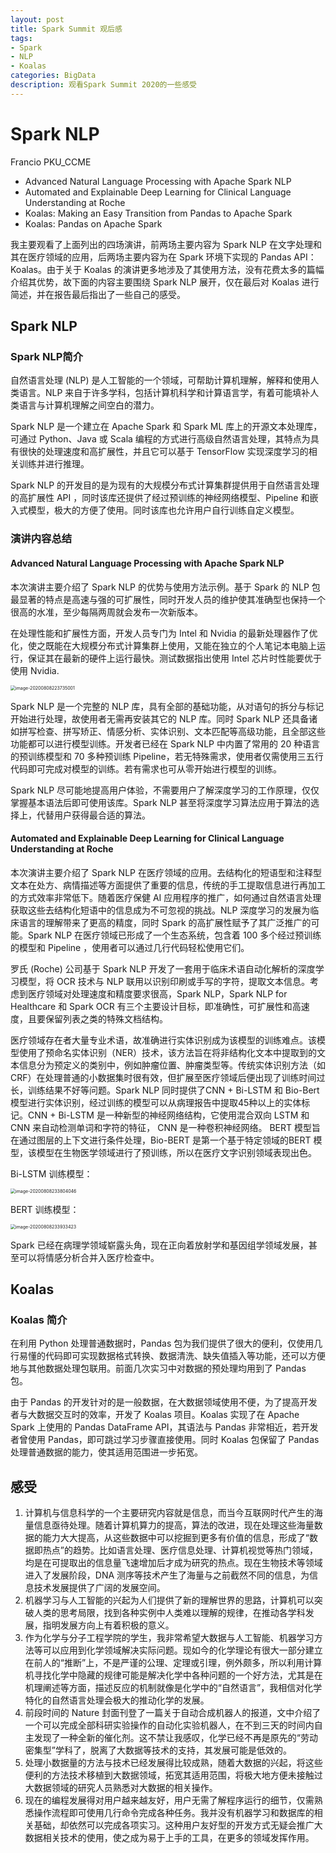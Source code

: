```yaml
---
layout: post
title: Spark Summit 观后感
tags: 
- Spark
- NLP
- Koalas
categories: BigData
description: 观看Spark Summit 2020的一些感受
---
```


# Spark NLP

Francio PKU_CCME

- Advanced Natural Language Processing with Apache Spark NLP
- Automated and Explainable Deep Learning for Clinical Language Understanding at Roche
- Koalas: Making an Easy Transition from Pandas to Apache Spark
- Koalas: Pandas on Apache Spark

我主要观看了上面列出的四场演讲，前两场主要内容为 Spark NLP 在文字处理和其在医疗领域的应用，后两场主要内容为在 Spark 环境下实现的 Pandas API：Koalas。由于关于 Koalas 的演讲更多地涉及了其使用方法，没有花费太多的篇幅介绍其优势，故下面的内容主要围绕 Spark NLP 展开，仅在最后对 Koalas 进行简述，并在报告最后指出了一些自己的感受。

<!-- more -->

## Spark NLP

### Spark NLP简介

自然语言处理 (NLP) 是人工智能的一个领域，可帮助计算机理解，解释和使用人类语言。NLP 来自于许多学科，包括计算机科学和计算语言学，有着可能填补人类语言与计算机理解之间空白的潜力。

Spark NLP 是一个建立在 Apache Spark 和 Spark ML 库上的开源文本处理库，可通过 Python、Java 或 Scala 编程的方式进行高级自然语言处理，其特点为具有很快的处理速度和高扩展性，并且它可以基于 TensorFlow 实现深度学习的相关训练并进行推理。

Spark NLP 的开发目的是为现有的大规模分布式计算集群提供用于自然语言处理的高扩展性 API ，同时该库还提供了经过预训练的神经网络模型、Pipeline 和嵌入式模型，极大的方便了使用。同时该库也允许用户自行训练自定义模型。

### 演讲内容总结

#### Advanced Natural Language Processing with Apache Spark NLP

本次演讲主要介绍了 Spark NLP 的优势与使用方法示例。基于 Spark 的 NLP 包最显著的特点是高速与强的可扩展性，同时开发人员的维护使其准确型也保持一个很高的水准，至少每隔两周就会发布一次新版本。

在处理性能和扩展性方面，开发人员专门为 Intel 和 Nvidia 的最新处理器作了优化，使之既能在大规模分布式计算集群上使用，又能在独立的个人笔记本电脑上运行，保证其在最新的硬件上运行最快。测试数据指出使用 Intel 芯片时性能要优于使用 Nvidia.

<img src="Spark_NLP.assets/image-20200808223735001.png" alt="image-20200808223735001" style="zoom:50%;" />

Spark NLP 是一个完整的 NLP 库，具有全部的基础功能，从对语句的拆分与标记开始进行处理，故使用者无需再安装其它的 NLP 库。同时 Spark NLP 还具备诸如拼写检查、拼写矫正、情感分析、实体识别、文本匹配等高级功能，且全部这些功能都可以进行模型训练。开发者已经在 Spark NLP 中内置了常用的 20 种语言的预训练模型和 70 多种预训练 Pipeline，若无特殊需求，使用者仅需使用三五行代码即可完成对模型的训练。若有需求也可从零开始进行模型的训练。

Spark NLP 尽可能地提高用户体验，不需要用户了解深度学习的工作原理，仅仅掌握基本语法后即可使用该库。Spark NLP 甚至将深度学习算法应用于算法的选择上，代替用户获得最合适的算法。

#### Automated and Explainable Deep Learning for Clinical Language Understanding at Roche

本次演讲主要介绍了 Spark NLP 在医疗领域的应用。去结构化的短语型和注释型文本在处方、病情描述等方面提供了重要的信息，传统的手工提取信息进行再加工的方式效率非常低下。随着医疗保健 AI 应用程序的推广，如何通过自然语言处理获取这些去结构化短语中的信息成为不可忽视的挑战。NLP 深度学习的发展为临床语言的理解带来了更高的精度，同时 Spark 的高扩展性赋予了其广泛推广的可能。Spark NLP 在医疗领域已形成了一个生态系统，包含着 100 多个经过预训练的模型和 Pipeline ，使用者可以通过几行代码轻松使用它们。

罗氏 (Roche) 公司基于 Spark NLP 开发了一套用于临床术语自动化解析的深度学习模型，将 OCR 技术与 NLP 联用以识别印刷或手写的字符，提取文本信息。考虑到医疗领域对处理速度和精度要求很高，Spark NLP，Spark NLP for Healthcare 和 Spark OCR 有三个主要设计目标，即准确性，可扩展性和高速度，且要保留列表之类的特殊文档结构。

医疗领域存在者大量专业术语，故准确进行实体识别成为该模型的训练难点。该模型使用了预命名实体识别（NER）技术，该方法旨在将非结构化文本中提取到的文本信息分为预定义的类别中，例如肿瘤位置、肿瘤类型等。传统实体识别方法（如CRF）在处理普通的小数据集时很有效，但扩展至医疗领域后便出现了训练时间过长，训练结果不好等问题。Spark NLP 同时提供了CNN + Bi-LSTM 和 Bio-Bert 模型进行实体识别，经过训练的模型可以从病理报告中提取45种以上的实体标记。CNN + Bi-LSTM 是一种新型的神经网络结构，它使用混合双向 LSTM 和 CNN 来自动检测单词和字符的特征， CNN 是一种卷积神经网络。 BERT 模型旨在通过图层的上下文进行条件处理，Bio-BERT 是第一个基于特定领域的BERT  模型，该模型在生物医学领域进行了预训练，所以在医疗文字识别领域表现出色。

Bi-LSTM 训练模型：

<img src="Spark_NLP.assets/image-20200808233804046.png" alt="image-20200808233804046" style="zoom:50%;" />

BERT 训练模型：

<img src="Spark_NLP.assets/image-20200808233933423.png" alt="image-20200808233933423" style="zoom:50%;" />

 Spark 已经在病理学领域崭露头角，现在正向着放射学和基因组学领域发展，甚至可以将情感分析合并入医疗检查中。

## Koalas

### Koalas 简介

在利用 Python 处理普通数据时，Pandas 包为我们提供了很大的便利，仅使用几行易懂的代码即可实现数据格式转换、数据清洗、缺失值插入等功能，还可以方便地与其他数据处理包联用。前面几次实习中对数据的预处理均用到了 Pandas 包。

由于 Pandas 的开发针对的是一般数据，在大数据领域使用不便，为了提高开发者与大数据交互时的效率，开发了 Koalas 项目。Koalas 实现了在 Apache Spark 上使用的 Pandas DataFrame API，其语法与 Pandas 非常相近，若开发者曾使用 Pandas，即可跳过学习步骤直接使用。同时 Koalas 包保留了 Pandas 处理普通数据的能力，使其适用范围进一步拓宽。

## 感受

1. 计算机与信息科学的一个主要研究内容就是信息，而当今互联网时代产生的海量信息亟待处理。随着计算机算力的提高，算法的改进，现在处理这些海量数据的能力大大提高，从这些数据中可以挖掘到更多有价值的信息，形成了“数据即热点”的趋势。比如语言处理、医疗信息处理、计算机视觉等热门领域，均是在可提取出的信息量飞速增加后才成为研究的热点。现在生物技术等领域进入了发展阶段，DNA 测序等技术产生了海量与之前截然不同的信息，为信息技术发展提供了广阔的发展空间。
2. 机器学习与人工智能的兴起为人们提供了新的理解世界的思路，计算机可以突破人类的思考局限，找到各种实例中人类难以理解的规律，在推动各学科发展，指明发展方向上有着积极的意义。
3. 作为化学与分子工程学院的学生，我非常希望大数据与人工智能、机器学习方法等可以应用到化学领域解决实际问题。现如今的化学理论有很大一部分建立在前人的“推断”上，不是严谨的公理、定理或引理，例外颇多，所以利用计算机寻找化学中隐藏的规律可能是解决化学中各种问题的一个好方法，尤其是在机理阐述等方面，描述反应的机制就像是化学中的“自然语言”，我相信对化学特化的自然语言处理会极大的推动化学的发展。
4. 前段时间的 Nature 封面刊登了一篇关于自动合成机器人的报道，文中介绍了一个可以完成全部科研实验操作的自动化实验机器人，在不到三天的时间内自主发现了一种全新的催化剂。这不禁让我感叹，化学已经不再是原先的“劳动密集型”学科了，脱离了大数据等技术的支持，其发展可能是低效的。
5. 处理小数据量的方法与技术已经发展得比较成熟，随着大数据的兴起，将这些便利的方法技术移植到大数据领域，拓宽其适用范围，将极大地方便未接触过大数据领域的研究人员熟悉对大数据的相关操作。
6. 现在的编程发展得对用户越来越友好，用户无需了解程序运行的细节，仅需熟悉操作流程即可使用几行命令完成各种任务。我并没有机器学习和数据库的相关基础，却依然可以完成各项实习。这种用户友好型的开发方式无疑会推广大数据相关技术的使用，使之成为易于上手的工具，在更多的领域发挥作用。













